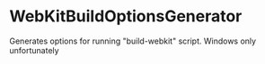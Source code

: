 # WebKitBuildOptionsGenerator
Generates options for running "build-webkit" script. Windows only unfortunately
